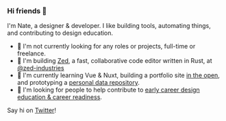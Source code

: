 ### Hi friends 👋

I'm Nate, a designer & developer. I like building tools, automating things, and contributing to design education.

- 🛑 I'm not currently looking for any roles or projects, full-time or freelance.
- 💼 I'm building [Zed](https://www.zed.dev), a fast, collaborative code editor written in Rust, at [@zed-industries](https://github.com/zed-industries)
- 🌱 I'm currently learning Vue & Nuxt, building a portfolio site [in the open](https://twitter.com/iamnbutler/status/1458137891964661765), and prototyping a [personal data repository](https://github.com/iamnbutler/data).
- 📣 I'm looking for people to help contribute to [early career design education & career readiness](https://github.com/iamnbutler/design-industry-intro).

Say hi on [Twitter](https://twitter.com/iamnbutler)!
